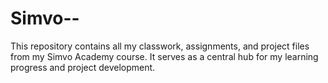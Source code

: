 # Simvo--
This repository contains all my classwork, assignments, and project files from my Simvo Academy course. It serves as a central hub for my learning progress and project development.
